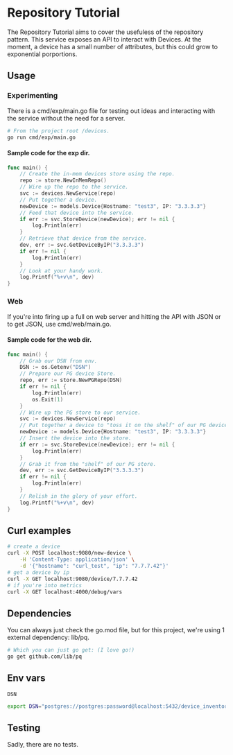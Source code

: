 # Repository Tutorial 
The Repository Tutorial aims to cover the usefuless of the repository pattern. This service exposes an API to interact with Devices. At the moment, a device has a small number of attributes, but this could grow to exponential porportions. 

## Usage 
### Experimenting
There is a cmd/exp/main.go file for testing out ideas and interacting with the service without the need for a server. 

```bash
# From the project root /devices. 
go run cmd/exp/main.go
```

#### Sample code for the exp dir. 
```go
func main() {
	// Create the in-mem devices store using the repo.
	repo := store.NewInMemRepo()
	// Wire up the repo to the service.
	svc := devices.NewService(repo)
	// Put together a device.
	newDevice := models.Device{Hostname: "test3", IP: "3.3.3.3"}
	// Feed that device into the service.
	if err := svc.StoreDevice(newDevice); err != nil {
		log.Println(err)
	}
	// Retrieve that device from the service.
	dev, err := svc.GetDeviceByIP("3.3.3.3")
	if err != nil {
		log.Println(err)
	}
	// Look at your handy work.
	log.Printf("%+v\n", dev)
}
```

### Web 
If you're into firing up a full on web server and hitting the API with JSON or to get JSON, use cmd/web/main.go. 

#### Sample code for the web dir. 
```go
func main() {
	// Grab our DSN from env.
	DSN := os.Getenv("DSN")
	// Prepare our PG device Store.
	repo, err := store.NewPGRepo(DSN)
	if err != nil {
		log.Println(err)
		os.Exit(1)
	}
	// Wire up the PG store to our service.
	svc := devices.NewService(repo)
	// Put together a device to "toss it on the shelf" of our PG device store.
	newDevice := models.Device{Hostname: "test3", IP: "3.3.3.3"}
	// Insert the device into the store.
	if err := svc.StoreDevice(newDevice); err != nil {
		log.Println(err)
	}
	// Grab it from the "shelf" of our PG store.
	dev, err := svc.GetDeviceByIP("3.3.3.3")
	if err != nil {
		log.Println(err)
	}
	// Relish in the glory of your effort.
	log.Printf("%+v\n", dev)
}
```

## Curl examples 
```bash
# create a device
curl -X POST localhost:9080/new-device \
    -H 'Content-Type: application/json' \
    -d '{"hostname": "curl_test", "ip": "7.7.7.42"}'
# get a device by ip
curl -X GET localhost:9080/device/7.7.7.42
# if you're into metrics
curl -X GET localhost:4000/debug/vars
```

## Dependencies
You can always just check the go.mod file, but for this project, we're using 1 external dependency: lib/pq. 

```bash
# Which you can just go get: (I love go!)
go get github.com/lib/pq
```

## Env vars
`DSN` 
```bash
export DSN="postgres://postgres:password@localhost:5432/device_inventory?sslmode=disable"
```

## Testing
Sadly, there are no tests. 